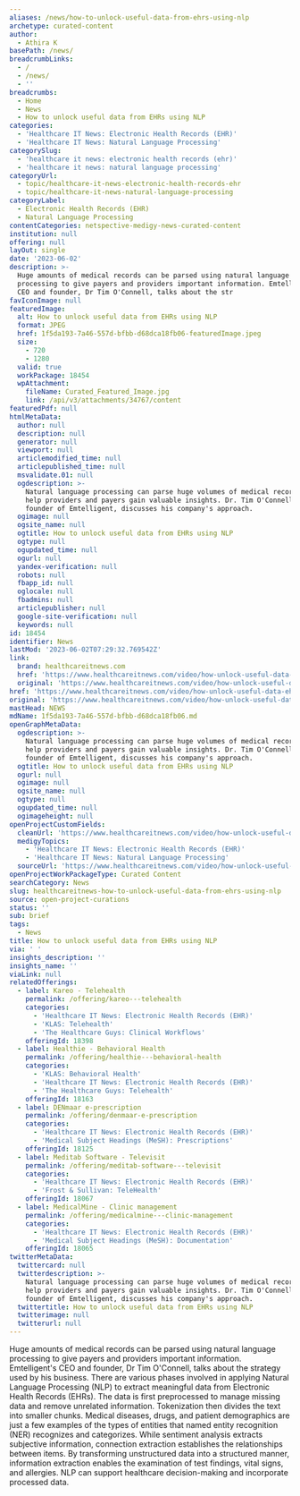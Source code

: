 ```yaml
---
aliases: /news/how-to-unlock-useful-data-from-ehrs-using-nlp
archetype: curated-content
author:
  - Athira K
basePath: /news/
breadcrumbLinks:
  - /
  - /news/
  - ''
breadcrumbs:
  - Home
  - News
  - How to unlock useful data from EHRs using NLP
categories:
  - 'Healthcare IT News: Electronic Health Records (EHR)'
  - 'Healthcare IT News: Natural Language Processing'
categorySlug:
  - 'healthcare it news: electronic health records (ehr)'
  - 'healthcare it news: natural language processing'
categoryUrl:
  - topic/healthcare-it-news-electronic-health-records-ehr
  - topic/healthcare-it-news-natural-language-processing
categoryLabel:
  - Electronic Health Records (EHR)
  - Natural Language Processing
contentCategories: netspective-medigy-news-curated-content
institution: null
offering: null
layOut: single
date: '2023-06-02'
description: >-
  Huge amounts of medical records can be parsed using natural language
  processing to give payers and providers important information. Emtelligent's
  CEO and founder, Dr Tim O'Connell, talks about the str
favIconImage: null
featuredImage:
  alt: How to unlock useful data from EHRs using NLP
  format: JPEG
  href: 1f5da193-7a46-557d-bfbb-d68dca18fb06-featuredImage.jpeg
  size:
    - 720
    - 1280
  valid: true
  workPackage: 18454
  wpAttachment:
    fileName: Curated_Featured_Image.jpg
    link: /api/v3/attachments/34767/content
featuredPdf: null
htmlMetaData:
  author: null
  description: null
  generator: null
  viewport: null
  articlemodified_time: null
  articlepublished_time: null
  msvalidate.01: null
  ogdescription: >-
    Natural language processing can parse huge volumes of medical records to
    help providers and payers gain valuable insights. Dr. Tim O'Connell, CEO and
    founder of Emtelligent, discusses his company's approach.
  ogimage: null
  ogsite_name: null
  ogtitle: How to unlock useful data from EHRs using NLP
  ogtype: null
  ogupdated_time: null
  ogurl: null
  yandex-verification: null
  robots: null
  fbapp_id: null
  oglocale: null
  fbadmins: null
  articlepublisher: null
  google-site-verification: null
  keywords: null
id: 18454
identifier: News
lastMod: '2023-06-02T07:29:32.769542Z'
link:
  brand: healthcareitnews.com
  href: 'https://www.healthcareitnews.com/video/how-unlock-useful-data-ehrs-using-nlp'
  original: 'https://www.healthcareitnews.com/video/how-unlock-useful-data-ehrs-using-nlp'
href: 'https://www.healthcareitnews.com/video/how-unlock-useful-data-ehrs-using-nlp'
original: 'https://www.healthcareitnews.com/video/how-unlock-useful-data-ehrs-using-nlp'
mastHead: NEWS
mdName: 1f5da193-7a46-557d-bfbb-d68dca18fb06.md
openGraphMetaData:
  ogdescription: >-
    Natural language processing can parse huge volumes of medical records to
    help providers and payers gain valuable insights. Dr. Tim O'Connell, CEO and
    founder of Emtelligent, discusses his company's approach.
  ogtitle: How to unlock useful data from EHRs using NLP
  ogurl: null
  ogimage: null
  ogsite_name: null
  ogtype: null
  ogupdated_time: null
  ogimageheight: null
openProjectCustomFields:
  cleanUrl: 'https://www.healthcareitnews.com/video/how-unlock-useful-data-ehrs-using-nlp'
  medigyTopics:
    - 'Healthcare IT News: Electronic Health Records (EHR)'
    - 'Healthcare IT News: Natural Language Processing'
  sourceUrl: 'https://www.healthcareitnews.com/video/how-unlock-useful-data-ehrs-using-nlp'
openProjectWorkPackageType: Curated Content
searchCategory: News
slug: healthcareitnews-how-to-unlock-useful-data-from-ehrs-using-nlp
source: open-project-curations
status: ''
sub: brief
tags:
  - News
title: How to unlock useful data from EHRs using NLP
via: ' '
insights_description: ''
insights_name: ''
viaLink: null
relatedOfferings:
  - label: Kareo - Telehealth
    permalink: /offering/kareo---telehealth
    categories:
      - 'Healthcare IT News: Electronic Health Records (EHR)'
      - 'KLAS: Telehealth'
      - 'The Healthcare Guys: Clinical Workflows'
    offeringId: 18398
  - label: Healthie - Behavioral Health
    permalink: /offering/healthie---behavioral-health
    categories:
      - 'KLAS: Behavioral Health'
      - 'Healthcare IT News: Electronic Health Records (EHR)'
      - 'The Healthcare Guys: Telehealth'
    offeringId: 18163
  - label: DENmaar e-prescription
    permalink: /offering/denmaar-e-prescription
    categories:
      - 'Healthcare IT News: Electronic Health Records (EHR)'
      - 'Medical Subject Headings (MeSH): Prescriptions'
    offeringId: 18125
  - label: Meditab Software - Televisit
    permalink: /offering/meditab-software---televisit
    categories:
      - 'Healthcare IT News: Electronic Health Records (EHR)'
      - 'Frost & Sullivan: TeleHealth'
    offeringId: 18067
  - label: MedicalMine - Clinic management
    permalink: /offering/medicalmine---clinic-management
    categories:
      - 'Healthcare IT News: Electronic Health Records (EHR)'
      - 'Medical Subject Headings (MeSH): Documentation'
    offeringId: 18065
twitterMetaData:
  twittercard: null
  twitterdescription: >-
    Natural language processing can parse huge volumes of medical records to
    help providers and payers gain valuable insights. Dr. Tim O'Connell, CEO and
    founder of Emtelligent, discusses his company's approach.
  twittertitle: How to unlock useful data from EHRs using NLP
  twitterimage: null
  twitterurl: null
---
```

<p>Huge amounts of medical records can be parsed using natural language processing to give payers and providers important information. Emtelligent's CEO and founder, Dr Tim O'Connell, talks about the strategy used by his business. There are various phases involved in applying Natural Language Processing (NLP) to extract meaningful data from Electronic Health Records (EHRs). The data is first preprocessed to manage missing data and remove unrelated information. Tokenization then divides the text into smaller chunks. Medical diseases, drugs, and patient demographics are just a few examples of the types of entities that named entity recognition (NER) recognizes and categorizes. While sentiment analysis extracts subjective information, connection extraction establishes the relationships between items. By transforming unstructured data into a structured manner, information extraction enables the examination of test findings, vital signs, and allergies. NLP can support healthcare decision-making and incorporate processed data.</p>